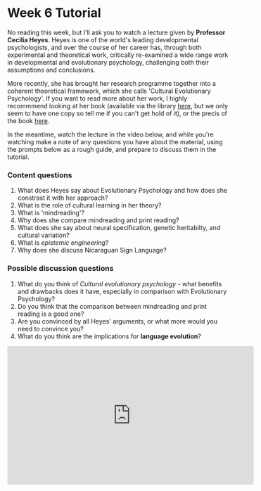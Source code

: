 # Week 6 Tutorial

No reading this week, but I'll ask you to watch a lecture given by **Professor Cecilia Heyes**. Heyes is one of the world's leading developmental psychologists, and over the course of her career has, through both experimental and theoretical work, critically re-examined a wide range work in developmental and evolutionary psychology, challenging both their assumptions and conclusions.

More recently, she has brought her research programme together into a coherent theoretical framework, which she calls 'Cultural Evolutionary Psychology'. If you want to read more about her work, I highly recommmend looking at her book (available via the library [here](https://discovered.ed.ac.uk/permalink/44UOE_INST/7g3mt6/alma9924120796002466), but we only seem to have one copy so tell me if you can't get hold of it), or the precis of the book [here](./Heyes_2019_Précis.pdf).

In the meantime, watch the lecture in the video below, and while you're watching make a note of any questions you have about the material, using the prompts below as a rough guide, and prepare to discuss them in the tutorial.

### Content questions
  1. What does Heyes say about Evolutionary Psychology and how does she constrast it with her approach?
  2. What is the role of cultural learning in her theory?
  3. What is 'mindreading'?
  4. Why does she compare mindreading and print reading?
  5. What does she say about neural specification, genetic heritabilty, and cultural variation?
  6. What is *epistemic engineering*?
  7. Why does she discuss Nicaraguan Sign Language?
  
### Possible discussion questions
  1. What do you think of *Cultural evolutionary psychology* - what benefits and drawbacks does it have, especially in comparison with Evolutionary Psychology?
  2. Do you think that the comparison between mindreading and print reading is a good one?
  3. Are you convinced by all Heyes' arguments, or what more would you need to convince you?
  4. What do you think are the implications for **language evolution**?



<!-- [embed]https://www.youtube.com/watch?v=2N34Fcn3J00[/embed] -->
<iframe width="560" height="315"
src="https://www.youtube.com/embed/Yz-y6LZU3C8"
frameborder="0"
allow="accelerometer; autoplay; encrypted-media; gyroscope; picture-in-picture"
allowfullscreen></iframe>
